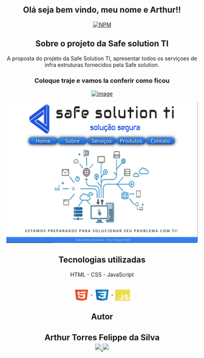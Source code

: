<div align="center"> 
 
## Olá seja bem vindo, meu nome e Arthur!!


[![NPM](https://img.shields.io/npm/l/react)](https://github.com/Thur17/safe_solution_ti/blob/master/LICENSE)

## Sobre o projeto da Safe solution TI

A proposta do projeto da Safe Solution TI, apresentar todos os serviçoes de infra extruturas fornecidos pela Safe solution. 
 
### Coloque traje e vamos la conferir como ficou
[![image](https://user-images.githubusercontent.com/88401848/175353653-dfa18f7a-768d-4bab-90f3-5c6c302af982.png)](https://thur17.github.io/safe_solution_ti/)

[![web 1](https://raw.githubusercontent.com/Thur17/safe_solution_ti/master/assets/img/fundo%20MD.png)](https://thur17.github.io/safe_solution_ti/)

## Tecnologias utilizadas 
 HTML - CSS - JavaScript

<div>
  <div style="display: inline_block"><br>
   <img align="center" alt="thur-HTML" height="30" width="40" src="https://raw.githubusercontent.com/devicons/devicon/master/icons/html5/html5-original.svg"> -
   <img align="center" alt="thur-CSS" height="30" width="40" src="https://raw.githubusercontent.com/devicons/devicon/master/icons/css3/css3-original.svg"> -
       <img align="center" alt="thur-JavaSript" height="30" width="40"src="https://raw.githubusercontent.com/devicons/devicon/master/icons/javascript/javascript-plain.svg">
</div>
 
 <h2> Autor
 <h2>Arthur Torres Felippe da Silva <br>

<div>
   <a href = "mailto:arthurthur17@gmail.com"><img src="https://img.shields.io/badge/-Gmail-%23333?style=for-the-badge&logo=gmail&logoColor=white" target="_blank">   </a>
   <a href="https://www.linkedin.com/in/arthur-felippe-5843ab21" target="_blank"><img src="https://img.shields.io/badge/-LinkedIn-%230077B5?style=for-the-badge&logo=linkedin&logoColor=white" target="_blank"></a> 
</div>
